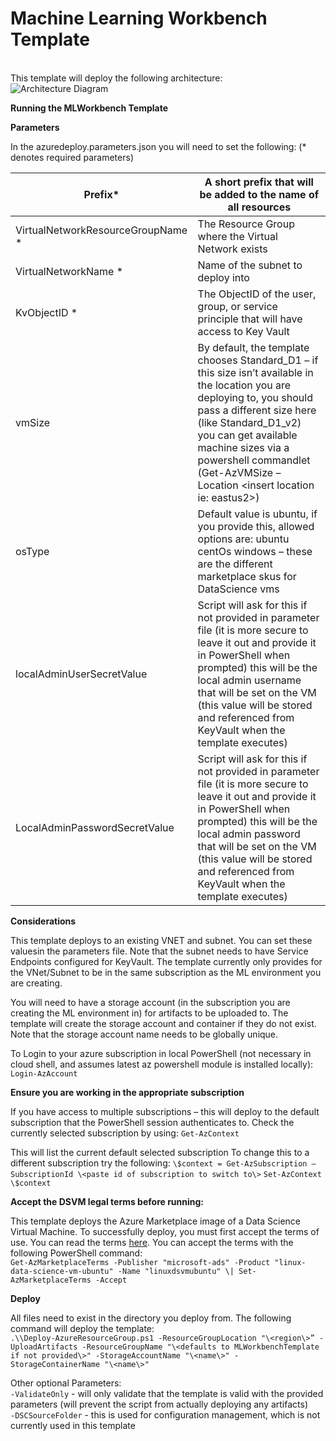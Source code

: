 # Machine Learning Workbench Template

<br>This template will deploy the following architecture:
<br>![Architecture Diagram](https://dev.azure.com/msftnso/f1fa0963-64be-4bae-9b1c-3dbd0312684a/_apis/git/repositories/1c72131b-c9e4-42df-9bee-7d2bb0fde3af/items?path=%2FMLWorkbench%20Template%20Architecture.jpg&versionDescriptor%5BversionOptions%5D=0&versionDescriptor%5BversionType%5D=0&versionDescriptor%5Bversion%5D=master&resolveLfs=true&%24format=octetStream&api-version=5.0)

**Running the MLWorkbench Template**

**Parameters**

In the azuredeploy.parameters.json you will need to set the following: (\*
denotes required parameters)

| Prefix\*                               | A short prefix that will be added to the name of all resources                                                                                                                                                                                                                                         |
|----------------------------------------|--------------------------------------------------------------------------------------------------------------------------------------------------------------------------------------------------------------------------------------------------------------------------------------------------------|
| VirtualNetworkResourceGroupName \*     | The Resource Group where the Virtual Network exists                                                                                                                                                                                                                                                    |
| VirtualNetworkName \*                  | Name of the subnet to deploy into                                                                                                                                                                                                                                                                      |
| KvObjectID \*                          | The ObjectID of the user, group, or service principle that will have access to Key Vault                                                                                                                                                                                                               |
| vmSize                                 | By default, the template chooses Standard_D1 – if this size isn’t available in the location you are deploying to, you should pass a different size here (like Standard_D1_v2) you can get available machine sizes via a powershell commandlet (Get-AzVMSize –Location \<insert location ie: eastus2\>) |
| osType                                 | Default value is ubuntu, if you provide this, allowed options are: ubuntu centOs windows – these are the different marketplace skus for DataScience vms                                                                                                                                                |
| localAdminUserSecretValue              | Script will ask for this if not provided in parameter file (it is more secure to leave it out and provide it in PowerShell when prompted) this will be the local admin username that will be set on the VM (this value will be stored and referenced from KeyVault when the template executes)         |
| LocalAdminPasswordSecretValue          | Script will ask for this if not provided in parameter file (it is more secure to leave it out and provide it in PowerShell when prompted) this will be the local admin password that will be set on the VM (this value will be stored and referenced from KeyVault when the template executes)         |

**Considerations**

This template deploys to an existing VNET and subnet. You can set these valuesin the parameters file. Note that the subnet needs to have Service Endpoints configured for KeyVault. The template currently only provides for the VNet/Subnet to be in the same subscription as the ML environment you are creating.

You will need to have a storage account (in the subscription you are creating the ML environment in) for artifacts to be uploaded to. The template will create the storage account and container if they do not exist. Note that the storage account name needs to be globally unique.

To Login to your azure subscription in local PowerShell (not necessary in cloud shell, and assumes latest az powershell module is installed locally): `Login-AzAccount`

**Ensure you are working in the appropriate subscription**

If you have access to multiple subscriptions – this will deploy to the default subscription that the PowerShell session authenticates to. Check the currently selected subscription by using: `Get-AzContext`

This will list the current default selected subscription To change this to a different subscription try the following: 
`\$context = Get-AzSubscription –SubscriptionId \<paste id of subscription to switch to\>` 
`Set-AzContext \$context`

**Accept the DSVM legal terms before running:**

This template deploys the Azure Marketplace image of a Data Science Virtual Machine. To successfully deploy, you must first accept the terms of use. You can read the terms [here](https://storelegalterms.blob.core.windows.net/legalterms/3E5ED_legalterms_MICROSOFT%253a2DADS%253a24LINUX%253a2DDATA%253a2DSCIEN). 
You can accept the terms with the following PowerShell command: 
<br/>`Get-AzMarketplaceTerms -Publisher "microsoft-ads" -Product "linux-data-science-vm-ubuntu" -Name "linuxdsvmubuntu" \| Set-AzMarketplaceTerms -Accept`

**Deploy**

All files need to exist in the directory you deploy from. The following command will deploy the template:
<br/>`.\\Deploy-AzureResourceGroup.ps1 -ResourceGroupLocation "\<region\>” -UploadArtifacts -ResourceGroupName "\<defaults to MLWorkbenchTemplate if not provided\>" -StorageAccountName "\<name\>" -StorageContainerName "\<name\>"`

Other optional Parameters:
<br/>`-ValidateOnly` - will only validate that the template is valid with the provided parameters (will prevent the script from actually deploying any artifacts)
<br/>`-DSCSourceFolder` - this is used for configuration management, which is not currently used in this template